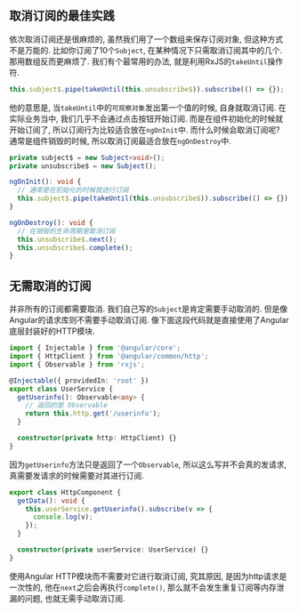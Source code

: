## <span id="anchor005">取消订阅的最佳实践</span>

依次取消订阅还是很麻烦的, 虽然我们用了一个数组来保存订阅对象, 但这种方式不是万能的. 比如你订阅了10个`Subject`, 在某种情况下只需取消订阅其中的几个. 那用数组反而更麻烦了. 我们有个最常用的办法, 就是利用RxJS的`takeUntil`操作符.
```typescript
this.subject$.pipe(takeUntil(this.unsubscribe$)).subscribe(() => {});
```
他的意思是, 当`takeUntil`中的`可观察对象`发出第一个值的时候, 自身就取消订阅. 在实际业务当中, 我们几乎不会通过点击按钮开始订阅. 而是在组件初始化的时候就开始订阅了, 所以订阅行为比较适合放在`ngOnInit`中. 而什么时候会取消订阅呢? 通常是组件销毁的时候, 所以取消订阅最适合放在`ngOnDestroy`中.
```typescript
private subject$ = new Subject<void>();
private unsubscribe$ = new Subject();

ngOnInit(): void {
  // 通常是在初始化的时候就进行订阅
  this.subject$.pipe(takeUntil(this.unsubscribe$)).subscribe(() => {});
}

ngOnDestroy(): void {
  // 在销毁的生命周期里取消订阅
  this.unsubscribe$.next();
  this.unsubscribe$.complete();
}
```

## <span id="anchor006">无需取消的订阅</span>

并非所有的订阅都需要取消. 我们自己写的`Subject`是肯定需要手动取消的. 但是像Angular的请求库则不需要手动取消订阅. 像下面这段代码就是直接使用了Angular底层封装好的HTTP模块.
```typescript
import { Injectable } from '@angular/core';
import { HttpClient } from '@angular/common/http';
import { Observable } from 'rxjs';

@Injectable({ providedIn: 'root' })
export class UserService {
  getUserinfo(): Observable<any> {
    // 返回的是 Observable
    return this.http.get('/userinfo');
  }

  constructor(private http: HttpClient) {}
}
```
因为`getUserinfo`方法只是返回了一个`Observable`, 所以这么写并不会真的发请求, 真需要发请求的时候需要对其进行订阅.
```typescript
export class HttpComponent {
  getData(): void {
    this.userService.getUserinfo().subscribe(v => {
      console.log(v);
    });
  }

  constructor(private userService: UserService) {}
}
```
使用Angular HTTP模块而不需要对它进行取消订阅, 究其原因, 是因为http请求是一次性的, 他在`next`之后会再执行`complete()`, 那么就不会发生重复订阅等内存泄漏的问题, 也就无需手动取消订阅.